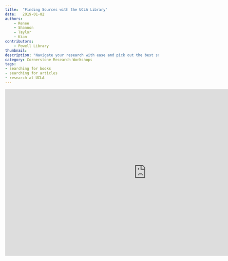 ```yaml
---
title:  "Finding Sources with the UCLA Library"
date:   2019-01-02
authors:
    - Renee
    - Shannon
    - Taylor
    - Kian
contributors:
    - Powell Library
thumbnail: 
description: "Navigate your research with ease and pick out the best sources for your project! In this module, you'll explore the library research guides, learn strategies for finding the information you need, and find out about research consultations."
category: Cornerstone Research Workshops
tags:
- searching for books
- searching for articles
- research at UCLA
---
```

<iframe src="https://ccle.ucla.edu/mod/hvp/embed.php?id=2190859" width="926" height="546" frameborder="0" allowfullscreen="allowfullscreen"></iframe><script src="https://ccle.ucla.edu/mod/hvp/library/js/h5p-resizer.js" charset="UTF-8"></script>